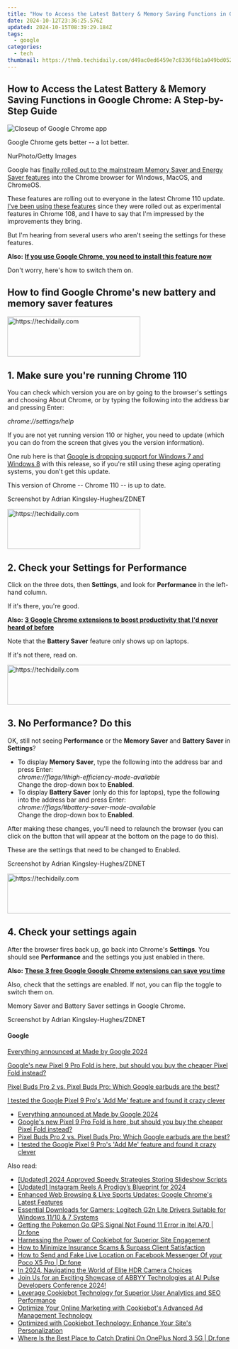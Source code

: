 ```yaml
---
title: "How to Access the Latest Battery & Memory Saving Functions in Google Chrome: A Step-by-Step Guide"
date: 2024-10-12T23:36:25.576Z
updated: 2024-10-15T08:39:29.184Z
tags:
  - google
categories:
  - tech
thumbnail: https://thmb.techidaily.com/d49ac0ed6459e7c8336f6b1a049bd052597f67371de84c07fa11e25ea749aee6.jpg
---
```


## How to Access the Latest Battery & Memory Saving Functions in Google Chrome: A Step-by-Step Guide

![Closeup of Google Chrome app](https://www.zdnet.com/a/img/resize/146aac2dda770ba6810f9e549aecea6cac1a5e66/2023/02/22/9f684a4d-3dff-47b6-998d-b8e5633355ca/gettyimages-887454052.jpg?auto=webp&width=1280)

Google Chrome gets better -- a lot better.

NurPhoto/Getty Images

Google has [finally rolled out to the mainstream Memory Saver and Energy Saver features](https://www.zdnet.com/article/with-this-google-chrome-update-the-browser-should-stop-draining-your-battery-life/) into the Chrome browser for Windows, MacOS, and ChromeOS.

These features are rolling out to everyone in the latest Chrome 110 update. [I've been using these features](https://www.zdnet.com/article/how-to-enable-energy-saver-mode-on-google-chrome/) since they were rolled out as experimental features in Chrome 108, and I have to say that I'm impressed by the improvements they bring. 

But I'm hearing from several users who aren't seeing the settings for these features.

**Also:** [**If you use Google Chrome, you need to install this feature now**](https://www.zdnet.com/article/if-you-use-google-chrome-you-need-to-install-this-now/)

Don't worry, here's how to switch them on. 

## How to find Google Chrome's new battery and memory saver features

<!-- affiliate ads begin -->
<a href="https://aligracehair.sjv.io/c/5597632/1885928/19272" target="_top" id="1885928">
  <img src="//a.impactradius-go.com/display-ad/19272-1885928" border="0" alt="https://techidaily.com" width="300" height="90"/>
</a>
<img height="0" width="0" src="https://aligracehair.sjv.io/i/5597632/1885928/19272" style="position:absolute;visibility:hidden;" border="0" />
<!-- affiliate ads end -->

## 1\. Make sure you're running Chrome 110

You can check which version you are on by going to the browser's settings and choosing About Chrome, or by typing the following into the address bar and pressing Enter:

_chrome://settings/help_

If you are not yet running version 110 or higher, you need to update (which you can do from the screen that gives you the version information).

One rub here is that [Google is dropping support for Windows 7 and Windows 8](https://www.zdnet.com/article/google-chrome-110-arrives-but-not-all-windows-pcs-will-get-it/) with this release, so if you're still using these aging operating systems, you don't get this update.

This version of Chrome -- Chrome 110 -- is up to date.

Screenshot by Adrian Kingsley-Hughes/ZDNET

<!-- affiliate ads begin -->
<a href="https://aligracehair.sjv.io/c/5597632/2080328/19272" target="_top" id="2080328">
  <img src="//a.impactradius-go.com/display-ad/19272-2080328" border="0" alt="https://techidaily.com" width="300" height="90"/>
</a>
<img height="0" width="0" src="https://aligracehair.sjv.io/i/5597632/2080328/19272" style="position:absolute;visibility:hidden;" border="0" />
<!-- affiliate ads end -->

## 2\. Check your Settings for Performance

Click on the three dots, then **Settings**, and look for **Performance** in the left-hand column. 

If it's there, you're good. 

**Also:** [**3 Google Chrome extensions to boost productivity that I'd never heard of before**](https://www.zdnet.com/article/three-google-chrome-productivity-boosting-extensions-id-never-heard-of-before/)

Note that the **Battery Saver** feature only shows up on laptops.

If it's not there, read on.

<!-- affiliate ads begin -->
<a href="https://ephamedtechinc.pxf.io/c/5597632/2130529/26400" target="_top" id="2130529">
  <img src="//a.impactradius-go.com/display-ad/26400-2130529" border="0" alt="https://techidaily.com" width="728" height="90"/>
</a>
<img height="0" width="0" src="https://ephamedtechinc.pxf.io/i/5597632/2130529/26400" style="position:absolute;visibility:hidden;" border="0" />
<!-- affiliate ads end -->

## 3\. No Performance? Do this

OK, still not seeing **Performance** or the **Memory Saver** and **Battery Saver** in **Settings**?

* To display **Memory Saver**, type the following into the address bar and press Enter:  
_chrome://flags/#high-efficiency-mode-available_  
Change the drop-down box to **Enabled**.
* To display **Battery Saver** (only do this for laptops), type the following into the address bar and press Enter:  
_chrome://flags/#battery-saver-mode-available_  
Change the drop-down box to **Enabled**.

After making these changes, you'll need to relaunch the browser (you can click on the button that will appear at the bottom on the page to do this).

These are the settings that need to be changed to Enabled.

Screenshot by Adrian Kingsley-Hughes/ZDNET

<!-- affiliate ads begin -->
<a href="https://aligracehair.sjv.io/c/5597632/2012420/19272" target="_top" id="2012420">
  <img src="//a.impactradius-go.com/display-ad/19272-2012420" border="0" alt="https://techidaily.com" width="728" height="90"/>
</a>
<img height="0" width="0" src="https://aligracehair.sjv.io/i/5597632/2012420/19272" style="position:absolute;visibility:hidden;" border="0" />
<!-- affiliate ads end -->

## 4\. Check your settings again

After the browser fires back up, go back into Chrome's **Settings**. You should see **Performance** and the settings you just enabled in there.

**Also:** [**These 3 free Google Google Chrome extensions can save you time**](https://www.zdnet.com/home-and-office/work-life/these-3-free-google-chrome-extensions-can-save-you-time-in-2023/)

Also, check that the settings are enabled. If not, you can flip the toggle to switch them on.

Memory Saver and Battery Saver settings in Google Chrome.

Screenshot by Adrian Kingsley-Hughes/ZDNET

#### Google

[Everything announced at Made by Google 2024](https://www.zdnet.com/article/everything-announced-at-made-by-google-2024-pixel-9-pro-fold-gemini-watch-3-and-more/ "Everything announced at Made by Google 2024")

[Google's new Pixel 9 Pro Fold is here, but should you buy the cheaper Pixel Fold instead?](https://www.zdnet.com/article/google-pixel-9-pro-fold-vs-pixel-fold/ "Google's new Pixel 9 Pro Fold is here, but should you buy the cheaper Pixel Fold instead?")

[Pixel Buds Pro 2 vs. Pixel Buds Pro: Which Google earbuds are the best?](https://www.zdnet.com/article/pixel-buds-pro-2-vs-pixel-buds-pro-which-google-earbuds-are-the-best/ "Pixel Buds Pro 2 vs. Pixel Buds Pro: Which Google earbuds are the best?")

[I tested the Google Pixel 9 Pro's 'Add Me' feature and found it crazy clever](https://www.zdnet.com/article/the-google-pixel-9-pros-add-me-feature-is-an-ar-camera-tool-youll-actually-use/ "I tested the Google Pixel 9 Pro's 'Add Me' feature and found it crazy clever")

* [Everything announced at Made by Google 2024](https://www.zdnet.com/article/everything-announced-at-made-by-google-2024-pixel-9-pro-fold-gemini-watch-3-and-more/ "Everything announced at Made by Google 2024")
* [Google's new Pixel 9 Pro Fold is here, but should you buy the cheaper Pixel Fold instead?](https://www.zdnet.com/article/google-pixel-9-pro-fold-vs-pixel-fold/ "Google's new Pixel 9 Pro Fold is here, but should you buy the cheaper Pixel Fold instead?")
* [Pixel Buds Pro 2 vs. Pixel Buds Pro: Which Google earbuds are the best?](https://www.zdnet.com/article/pixel-buds-pro-2-vs-pixel-buds-pro-which-google-earbuds-are-the-best/ "Pixel Buds Pro 2 vs. Pixel Buds Pro: Which Google earbuds are the best?")
* [I tested the Google Pixel 9 Pro's 'Add Me' feature and found it crazy clever](https://www.zdnet.com/article/the-google-pixel-9-pros-add-me-feature-is-an-ar-camera-tool-youll-actually-use/ "I tested the Google Pixel 9 Pro's 'Add Me' feature and found it crazy clever")

<ins class="adsbygoogle"
     style="display:block"
     data-ad-format="autorelaxed"
     data-ad-client="ca-pub-7571918770474297"
     data-ad-slot="1223367746"></ins>

<ins class="adsbygoogle"
     style="display:block"
     data-ad-client="ca-pub-7571918770474297"
     data-ad-slot="8358498916"
     data-ad-format="auto"
     data-full-width-responsive="true"></ins>

<span class="atpl-alsoreadstyle">Also read:</span>
<div><ul>
<li><a href="https://video-capture.techidaily.com/updated-2024-approved-speedy-strategies-storing-slideshow-scripts/"><u>[Updated] 2024 Approved Speedy Strategies Storing Slideshow Scripts</u></a></li>
<li><a href="https://instagram-video-recordings.techidaily.com/updated-instagram-reels-a-prodigys-blueprint-for-2024/"><u>[Updated] Instagram Reels A Prodigy’s Blueprint for 2024</u></a></li>
<li><a href="https://os-tips.techidaily.com/enhanced-web-browsing-and-live-sports-updates-google-chromes-latest-features/"><u>Enhanced Web Browsing & Live Sports Updates: Google Chrome's Latest Features</u></a></li>
<li><a href="https://win-dash.techidaily.com/essential-downloads-for-gamers-logitech-g2n-lite-drivers-suitable-for-windows-1110-and-7-systems/"><u>Essential Downloads for Gamers: Logitech G2n Lite Drivers Suitable for Windows 11/10 & 7 Systems</u></a></li>
<li><a href="https://android-location.techidaily.com/getting-the-pokemon-go-gps-signal-not-found-11-error-in-itel-a70-drfone-by-drfone-virtual/"><u>Getting the Pokemon Go GPS Signal Not Found 11 Error in Itel A70 | Dr.fone</u></a></li>
<li><a href="https://some-tips.techidaily.com/harnessing-the-power-of-cookiebot-for-superior-site-engagement/"><u>Harnessing the Power of Cookiebot for Superior Site Engagement</u></a></li>
<li><a href="https://some-tips.techidaily.com/how-to-minimize-insurance-scams-and-surpass-client-satisfaction/"><u>How to Minimize Insurance Scams & Surpass Client Satisfaction</u></a></li>
<li><a href="https://location-social.techidaily.com/how-to-send-and-fake-live-location-on-facebook-messenger-of-your-poco-x5-pro-drfone-by-drfone-virtual-android/"><u>How to Send and Fake Live Location on Facebook Messenger Of your Poco X5 Pro | Dr.fone</u></a></li>
<li><a href="https://extra-guidance.techidaily.com/in-2024-navigating-the-world-of-elite-hdr-camera-choices/"><u>In 2024, Navigating the World of Elite HDR Camera Choices</u></a></li>
<li><a href="https://some-tips.techidaily.com/join-us-for-an-exciting-showcase-of-abbyy-technologies-at-ai-pulse-developers-conference-2024/"><u>Join Us for an Exciting Showcase of ABBYY Technologies at AI Pulse Developers Conference 2024!</u></a></li>
<li><a href="https://some-tips.techidaily.com/leverage-cookiebot-technology-for-superior-user-analytics-and-seo-performance/"><u>Leverage Cookiebot Technology for Superior User Analytics and SEO Performance</u></a></li>
<li><a href="https://some-tips.techidaily.com/optimize-your-online-marketing-with-cookiebots-advanced-ad-management-technology/"><u>Optimize Your Online Marketing with Cookiebot's Advanced Ad Management Technology</u></a></li>
<li><a href="https://some-tips.techidaily.com/optimized-with-cookiebot-technology-enhance-your-sites-personalization/"><u>Optimized with Cookiebot Technology: Enhance Your Site's Personalization</u></a></li>
<li><a href="https://android-pokemon-go.techidaily.com/where-is-the-best-place-to-catch-dratini-on-oneplus-nord-3-5g-drfone-by-drfone-virtual-android/"><u>Where Is the Best Place to Catch Dratini On OnePlus Nord 3 5G | Dr.fone</u></a></li>
</ul></div>

